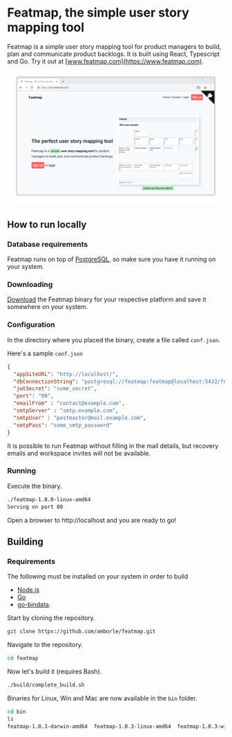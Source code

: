 # Featmap, the simple user story mapping tool
Featmap is a simple user story mapping tool for product managers to build, plan and communicate product backlogs. It is built using React, Typescript and Go. Try it out at [www.featmap.com](https://www.featmap.com).

![Featmap screenshot](screenshot.png)


## How to run locally

### Database requirements
Featmap runs on top of [PostgreSQL](https://www.postgresql.org/), so make sure you have it running on your system.

### Downloading
[Download](https://github.com/amborle/featmap/releases) the Featmap binary for your respective platform and save it somewhere on your system. 

### Configuration
In the directory where you placed the binary, create a file called ```conf.json```.

Here's a sample  ```conf.json```

```json
{  
  "appSiteURL": "http://localhost/",
  "dbConnectionString": "postgresql://featmap:featmap@localhost:5432/featmap?sslmode=disable",
  "jwtSecret": "some_secret",
  "port": "80",
  "emailFrom" : "contact@example.com",
  "smtpServer" : "smtp.example.com",
  "smtpUser" : "postmaster@mail.example.com",
  "smtpPass": "some_smtp_password"
}
```

It is possible to run Featmap without filling in the mail details, but recovery emails and workspace invites will not be available.

### Running
Execute the binary.

```bash
./featmap-1.0.0-linux-amd64
Serving on port 80
```

Open a browser to http://localhost and you are ready to go!

## Building

### Requirements
The following must be installed on your system in order to build
* [Node.js](https://nodejs.org/)
* [Go](https://golang.org/)
* [go-bindata](https://github.com/jteeuwen/go-bindata).

Start by cloning the repository.

```bash
git clone https://github.com/amborle/featmap.git
```

Navigate to the repository.

```bash
cd featmap
```

Now let's build it (requires Bash).

```bash
./build/complete_build.sh
```

Binaries for Linux, Win and Mac are now available in the ```bin``` folder.

```bash
cd bin
ls
featmap-1.0.3-darwin-amd64  featmap-1.0.3-linux-amd64  featmap-1.0.3-windows-amd64.exe
```























